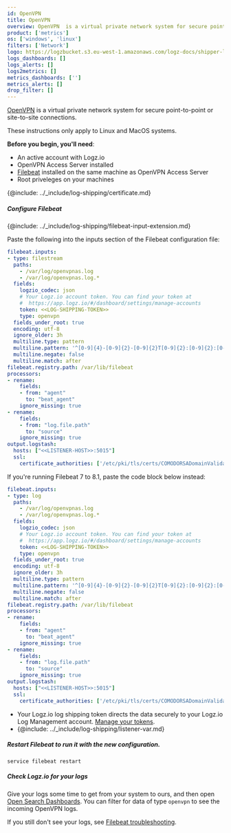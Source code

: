 ```yaml
---
id: OpenVPN
title: OpenVPN
overview: OpenVPN  is a virtual private network system for secure point-to-point or site-to-site connections.
product: ['metrics']
os: ['windows', 'linux']
filters: ['Network']
logo: https://logzbucket.s3.eu-west-1.amazonaws.com/logz-docs/shipper-logos/openvpn.png
logs_dashboards: []
logs_alerts: []
logs2metrics: []
metrics_dashboards: ['']
metrics_alerts: []
drop_filter: []
---
```


[OpenVPN](https://openvpn.net) is a virtual private network system for secure point-to-point or site-to-site connections.

These instructions only apply to Linux and MacOS systems.


**Before you begin, you'll need**: 

* An active account with Logz.io
* OpenVPN Access Server installed
* [Filebeat](https://www.elastic.co/guide/en/beats/filebeat/current/filebeat-installation.html) installed on the same machine as OpenVPN Access Server
* Root priveleges on your machines 

 
  

{@include: ../_include/log-shipping/certificate.md}


##### Configure Filebeat

{@include: ../_include/log-shipping/filebeat-input-extension.md}


Paste the following into the inputs section of the Filebeat configuration file:

   ```yaml
   filebeat.inputs:
   - type: filestream
     paths:
       - /var/log/openvpnas.log
       - /var/log/openvpnas.log.*
     fields:
       logzio_codec: json
       # Your Logz.io account token. You can find your token at
       #  https://app.logz.io/#/dashboard/settings/manage-accounts
       token: <<LOG-SHIPPING-TOKEN>>
       type: openvpn
     fields_under_root: true
     encoding: utf-8
     ignore_older: 3h
     multiline.type: pattern
     multiline.pattern: '^[0-9]{4}-[0-9]{2}-[0-9]{2}T[0-9]{2}:[0-9]{2}:[0-9]{2}\+[0-9]{4} \[\S+\]( {2,}| \})'
     multiline.negate: false
     multiline.match: after
   filebeat.registry.path: /var/lib/filebeat
   processors:
   - rename:
       fields:
       - from: "agent"
         to: "beat_agent"
       ignore_missing: true
   - rename:
       fields:
       - from: "log.file.path"
         to: "source"
       ignore_missing: true
   output.logstash:
     hosts: ["<<LISTENER-HOST>>:5015"]
     ssl:
       certificate_authorities: ['/etc/pki/tls/certs/COMODORSADomainValidationSecureServerCA.crt']
   ```

If you're running Filebeat 7 to 8.1, paste the code block below instead:

   ```yaml
   filebeat.inputs:
   - type: log
     paths:
       - /var/log/openvpnas.log
       - /var/log/openvpnas.log.*
     fields:
       logzio_codec: json
       # Your Logz.io account token. You can find your token at
       #  https://app.logz.io/#/dashboard/settings/manage-accounts
       token: <<LOG-SHIPPING-TOKEN>>
       type: openvpn
     fields_under_root: true
     encoding: utf-8
     ignore_older: 3h
     multiline.type: pattern
     multiline.pattern: '^[0-9]{4}-[0-9]{2}-[0-9]{2}T[0-9]{2}:[0-9]{2}:[0-9]{2}\+[0-9]{4} \[\S+\]( {2,}| \})'
     multiline.negate: false
     multiline.match: after
   filebeat.registry.path: /var/lib/filebeat
   processors:
   - rename:
       fields:
       - from: "agent"
         to: "beat_agent"
       ignore_missing: true
   - rename:
       fields:
       - from: "log.file.path"
         to: "source"
       ignore_missing: true
   output.logstash:
     hosts: ["<<LISTENER-HOST>>:5015"]
     ssl:
       certificate_authorities: ['/etc/pki/tls/certs/COMODORSADomainValidationSecureServerCA.crt']
   ```


  
   * Your Logz.io log shipping token directs the data securely to your Logz.io Log Management account. [Manage your tokens](https://app.logz.io/#/dashboard/settings/manage-tokens/shared).
   * {@include: ../_include/log-shipping/listener-var.md}

##### Restart Filebeat to run it with the new configuration.
  
```shell
service filebeat restart
```

##### Check Logz.io for your logs

Give your logs some time to get from your system to ours, and then open [Open Search Dashboards](https://app.logz.io/#/dashboard/osd). You can filter for data of type `openvpn` to see the incoming OpenVPN logs.
  
If you still don't see your logs, see [Filebeat troubleshooting](https://docs.logz.io/shipping/log-sources/filebeat.html#troubleshooting).

  
